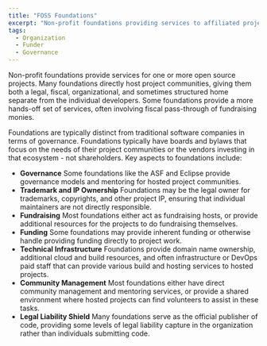 ```yaml
---
title: "FOSS Foundations"
excerpt: "Non-profit foundations providing services to affiliated projects."
tags:
  - Organization
  - Funder
  - Governance
---
```


Non-profit foundations provide services for one or more open source projects.  Many foundations directly host project communities, giving them both a legal, fiscal, organizational, and sometimes structured home separate from the individual developers.  Some foundations provide a more hands-off set of services, often involving fiscal pass-through of fundraising monies.

Foundations are typically distinct from traditional software companies in terms of governance.  Foundations typically have boards and bylaws that focus on the needs of their project communities or the vendors investing in that ecosystem - not shareholders.  Key aspects to foundations include:

- **Governance** Some foundations like the ASF and Eclipse provide governance models and mentoring for hosted project communities.
- **Trademark and IP Ownership** Foundations may be the legal owner for trademarks, copyrights, and other project IP, ensuring that individual maintainers are not directly responsible.
- **Fundraising** Most foundations either act as fundraising hosts, or provide additional resources for the projects to do fundraising themselves.
- **Funding** Some foundations may provide inherent funding or otherwise handle providing funding directly to project work.
- **Technical Infrastructure** Foundations provide domain name ownership, additional cloud and build resources, and often infrastructure or DevOps paid staff that can provide various build and hosting services to hosted projects.
- **Community Management** Most foundations either have direct community management and mentoring services, or provide a shared environment where hosted projects can find volunteers to assist in these tasks.
- **Legal Liability Shield** Many foundations serve as the official publisher of code, providing some levels of legal liability capture in the organization rather than individuals submitting code.
